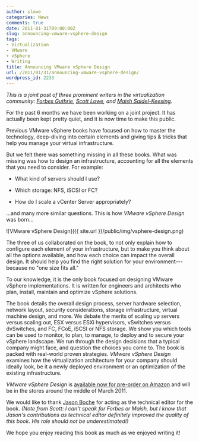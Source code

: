 ```yaml
---
author: slowe
categories: News
comments: true
date: 2011-01-31T09:00:00Z
slug: announcing-vmware-vsphere-design
tags:
- Virtualization
- VMware
- vSphere
- Writing
title: Announcing VMware vSphere Design
url: /2011/01/31/announcing-vmware-vsphere-design/
wordpress_id: 2233
---
```


_This is a joint post of three prominent writers in the virtualization community: [Forbes Guthrie](http://twitter.com/forbesguthrie), [Scott Lowe](http://twitter.com/scott_lowe), and [Maish Saidel-Keesing](http://twitter.com/maishsk)._

For the past 6 months we have been working on a joint project. It has actually been kept pretty quiet, and it is now time to make this public.

Previous VMware vSphere books have focused on how to master the technology, deep-diving into certain elements and giving tips & tricks that help you manage your virtual infrastructure.

But we felt there was something missing in all these books. What was missing was how to design an infrastructure, accounting for all the elements that you need to consider. For example:

* What kind of servers should I use?

* Which storage: NFS, iSCSI or FC?

* How do I scale a vCenter Server appropriately?

...and many more similar questions. This is how _VMware vSphere Design_ was born...

![VMware vSphere Design]({{ site.url }}/public/img/vsphere-design.png)

The three of us collaborated on the book, to not only explain how to configure each element of your infrastructure, but to make you think about all the options available, and how each choice can impact the overall design. It should help you find the right solution for your environment---because no "one size fits all."

To our knowledge, it is the only book focused on designing VMware vSphere implementations. It is written for engineers and architects who plan, install, maintain and optimize vSphere solutions.

The book details the overall design process, server hardware selection, network layout, security considerations, storage infrastructure, virtual machine design, and more. We debate the merits of scaling up servers versus scaling out, ESX versus ESXi hypervisors, vSwitches versus dvSwitches, and FC, FCoE, iSCSI or NFS storage. We show you which tools can be used to monitor, to plan, to manage, to deploy and to secure your vSphere landscape. We run through the design decisions that a typical company might face, and question the choices you come to. The book is packed with real-world proven strategies. _VMware vSphere Design_ examines how the virtualization architecture for your company should ideally look, be it a newly deployed environment or an optimization of the existing infrastructure.

_VMware vSphere Design_ is [available now for pre-order on Amazon](http://www.amazon.com/dp/0470922028) and will be in the stores around the middle of March 2011.

We would like to thank [Jason Boche](http://twitter.com/jasonboche) for acting as the technical editor for the book. _(Note from Scott: I can't speak for Forbes or Maish, but I know that Jason's contributions as technical editor definitely improved the quality of this book. His role should not be underestimated!)_

We hope you enjoy reading this book as much as we enjoyed writing it!
